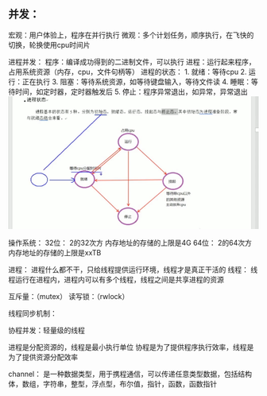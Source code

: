 
## 并发：
宏观：用户体验上，程序在并行执行
微观：多个计划任务，顺序执行，在飞快的切换，轮换使用cpu时间片

进程并发：
    程序：编译成功得到的二进制文件，可以执行
    进程：运行起来程序，占用系统资源（内存，cpu，文件句柄等）
进程的状态：
    1. 就绪：等待cpu
    2. 运行：正在执行
    3. 阻塞：等待系统资源，如等待键盘输入，等待文件读
    4. 睡眠：等待时间，如定时器，定时器触发后
    5. 停止：程序异常退出，如异常，异常退出
![img.png](img.png)

操作系统：
    32位： 2的32次方 内存地址的存储的上限是4G
    64位： 2的64次方 内存地址的存储的上限是xxTB

进程：
进程什么都不干，只给线程提供运行环境，线程才是真正干活的
线程： 线程运行在进程内，进程内可以有多个线程，线程之间是共享进程的资源

互斥量：（mutex）
读写锁：（rwlock）

线程同步机制：

协程并发：轻量级的线程

进程是分配资源的，线程是最小执行单位
协程是为了提供程序执行效率，线程是为了提供资源分配效率



channel：
    是一种数据类型，用于携程通信，可以传递任意类型数据，包括结构体，数组，字符串，整型，浮点型，布尔值，指针，函数，函数指针

